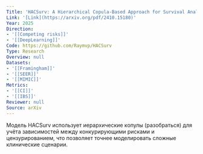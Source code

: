```yaml
---
Title: 'HACSurv: A Hierarchical Copula-Based Approach for Survival Analysis with Dependent Competing Risks'
Link: '[Link](https://arxiv.org/pdf/2410.15180)'
Year: 2025
Direction:
- '[[Competing risks]]'
- '[[DeepLearning]]'
Code: https://github.com/Raymvp/HACSurv
Type: Research
Overview: null
Datasets:
- '[[Framingham]]'
- '[[SEER]]'
- '[[MIMIC]]'
Metrics:
- '[[CI]]'
- '[[IBS]]'
Reviewer: null
Source: arXiv
---
```


Модель HACSurv использует иерархические копулы (разобраться) для учёта зависимостей между конкурирующими рисками и цензурированием, что позволяет точнее моделировать сложные клинические сценарии.
